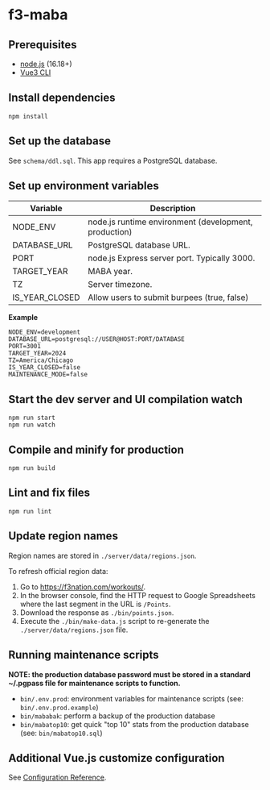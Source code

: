 # f3-maba

## Prerequisites

- [node.js](https://nodejs.org) (16.18+)
- [Vue3 CLI](https://cli.vuejs.org)

## Install dependencies

```
npm install
```

## Set up the database

See `schema/ddl.sql`. This app requires a PostgreSQL database.

## Set up environment variables

| Variable       | Description                                           |
|----------------|-------------------------------------------------------|
| NODE_ENV       | node.js runtime environment (development, production) |
| DATABASE_URL   | PostgreSQL database URL.                              |
| PORT           | node.js Express server port. Typically 3000.          |
| TARGET_YEAR    | MABA year.                                            |
| TZ             | Server timezone.                                      |
| IS_YEAR_CLOSED | Allow users to submit burpees (true, false)           |

**Example**

```
NODE_ENV=development
DATABASE_URL=postgresql://USER@HOST:PORT/DATABASE
PORT=3001
TARGET_YEAR=2024
TZ=America/Chicago
IS_YEAR_CLOSED=false
MAINTENANCE_MODE=false
```

## Start the dev server and UI compilation watch

```
npm run start
npm run watch
```

## Compile and minify for production

```
npm run build
```

## Lint and fix files

```
npm run lint
```

## Update region names

Region names are stored in `./server/data/regions.json`.

To refresh official region data:

1. Go to https://f3nation.com/workouts/.
2. In the browser console, find the HTTP request to Google Spreadsheets where the last segment in the URL is `/Points`.
3. Download the response as `./bin/points.json`.
4. Execute the `./bin/make-data.js` script to re-generate the `./server/data/regions.json` file.

## Running maintenance scripts

**NOTE: the production database password must be stored in a standard ~/.pgpass file for maintenance scripts to function.**

- `bin/.env.prod`: environment variables for maintenance scripts (see: `bin/.env.prod.example`)
- `bin/mababak`: perform a backup of the production database
- `bin/mabatop10`: get quick "top 10" stats from the production database (see: `bin/mabatop10.sql`)

## Additional Vue.js customize configuration

See [Configuration Reference](https://cli.vuejs.org/config/).
